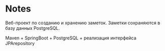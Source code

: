 # Notes

Веб-проект по созданию и хранению заметок. Заметки сохраняются в базу данных PostgreSQL.

Maven +
SpringBoot +
PostgreSQL +
реализация интерфейса JPArepository


